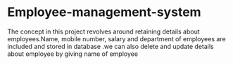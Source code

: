 # Employee-management-system
The concept in this project revolves around retaining details about employees.Name, mobile number, salary and
department of employees are included and stored in database .we can also delete and update details about employee by
giving name of employee
